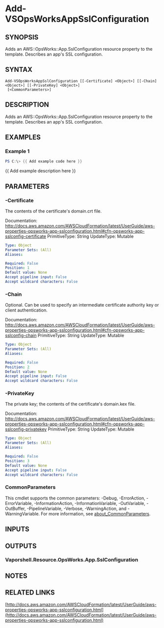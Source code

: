 # Add-VSOpsWorksAppSslConfiguration

## SYNOPSIS
Adds an AWS::OpsWorks::App.SslConfiguration resource property to the template.
Describes an app's SSL configuration.

## SYNTAX

```
Add-VSOpsWorksAppSslConfiguration [[-Certificate] <Object>] [[-Chain] <Object>] [[-PrivateKey] <Object>]
 [<CommonParameters>]
```

## DESCRIPTION
Adds an AWS::OpsWorks::App.SslConfiguration resource property to the template.
Describes an app's SSL configuration.

## EXAMPLES

### Example 1
```powershell
PS C:\> {{ Add example code here }}
```

{{ Add example description here }}

## PARAMETERS

### -Certificate
The contents of the certificate's domain.crt file.

Documentation: http://docs.aws.amazon.com/AWSCloudFormation/latest/UserGuide/aws-properties-opsworks-app-sslconfiguration.html#cfn-opsworks-app-sslconfig-certificate
PrimitiveType: String
UpdateType: Mutable

```yaml
Type: Object
Parameter Sets: (All)
Aliases:

Required: False
Position: 1
Default value: None
Accept pipeline input: False
Accept wildcard characters: False
```

### -Chain
Optional.
Can be used to specify an intermediate certificate authority key or client authentication.

Documentation: http://docs.aws.amazon.com/AWSCloudFormation/latest/UserGuide/aws-properties-opsworks-app-sslconfiguration.html#cfn-opsworks-app-sslconfig-chain
PrimitiveType: String
UpdateType: Mutable

```yaml
Type: Object
Parameter Sets: (All)
Aliases:

Required: False
Position: 2
Default value: None
Accept pipeline input: False
Accept wildcard characters: False
```

### -PrivateKey
The private key; the contents of the certificate's domain.kex file.

Documentation: http://docs.aws.amazon.com/AWSCloudFormation/latest/UserGuide/aws-properties-opsworks-app-sslconfiguration.html#cfn-opsworks-app-sslconfig-privatekey
PrimitiveType: String
UpdateType: Mutable

```yaml
Type: Object
Parameter Sets: (All)
Aliases:

Required: False
Position: 3
Default value: None
Accept pipeline input: False
Accept wildcard characters: False
```

### CommonParameters
This cmdlet supports the common parameters: -Debug, -ErrorAction, -ErrorVariable, -InformationAction, -InformationVariable, -OutVariable, -OutBuffer, -PipelineVariable, -Verbose, -WarningAction, and -WarningVariable. For more information, see [about_CommonParameters](http://go.microsoft.com/fwlink/?LinkID=113216).

## INPUTS

## OUTPUTS

### Vaporshell.Resource.OpsWorks.App.SslConfiguration
## NOTES

## RELATED LINKS

[http://docs.aws.amazon.com/AWSCloudFormation/latest/UserGuide/aws-properties-opsworks-app-sslconfiguration.html](http://docs.aws.amazon.com/AWSCloudFormation/latest/UserGuide/aws-properties-opsworks-app-sslconfiguration.html)


